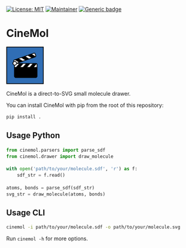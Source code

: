 [![License: MIT](https://img.shields.io/badge/License-MIT-yellow.svg)](./LICENSE)
[![Maintainer](https://img.shields.io/badge/Maintainer-davidmeijer-blue)](https://github.com/davidmeijer)
[![Generic badge](https://img.shields.io/badge/Version-alpha-green.svg)](https://shields.io/)

# CineMol

<img src="./logo.png" alt="logo" width="100">

CineMol is a direct-to-SVG small molecule drawer. 

You can install CineMol with pip from the root of this repository:

```bash
pip install .
```

## Usage Python

```python
from cinemol.parsers import parse_sdf 
from cinemol.drawer import draw_molecule

with open('path/to/your/molecule.sdf', 'r') as f:
    sdf_str = f.read()

atoms, bonds = parse_sdf(sdf_str)
svg_str = draw_molecule(atoms, bonds)
```

## Usage CLI

```bash
cinemol -i path/to/your/molecule.sdf -o path/to/your/molecule.svg
```

Run `cinemol -h` for more options.
